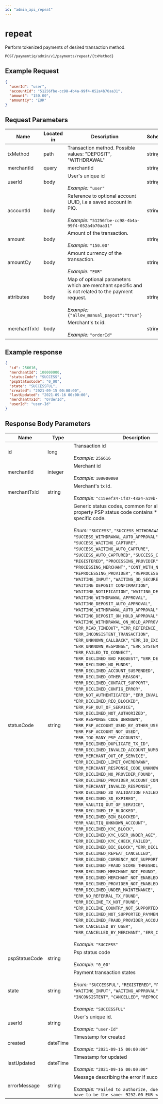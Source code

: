 ```yaml
---
id: "admin_api_repeat"
---
```


# repeat

Perform tokenized payments of desired transaction method.

`POST/paymentiq/admin/v1/payments/repeat/{txMethod}`

## Example Request

```json
{
  "userId": "user",
  "accountId": "51256fbe-cc98-4b4a-99f4-052a4b70aa31",
  "amount": "150.00",
  "amountCy": "EUR"
}
```

## Request Parameters

| Name         | Located in | Description                                                                                                                                            | Schema | Required |
|--------------|------------|--------------------------------------------------------------------------------------------------------------------------------------------------------|--------|----------|
| txMethod     | path       | Transaction method.  Possible values:  "DEPOSIT", "WITHDRAWAL"                                                                                         | string | Yes      |
| merchantId   | query      | merchantId                                                                                                                                             | string | Yes      |
| userId       | body       | User's unique id<br/><br/>_Example:_ `"user"`                                                                                                          | string | Yes      |
| accountId    | body       | Reference to optional account UUID, i.e a saved account in PIQ.<br/><br/>_Example:_ `"51256fbe-cc98-4b4a-99f4-052a4b70aa31"`                           | string | Yes      |
| amount       | body       | Amount of the transaction.<br/><br/>_Example:_ `"150.00"`                                                                                              | string | Yes      |
| amountCy     | body       | Amount currency of the transaction.<br/><br/>_Example:_ `"EUR"`                                                                                        | string | Yes      |
| attributes   | body       | Map of optional parameters which are merchant specific and is not related to the payment request.<br/><br/>_Example:_ `{"allow_manual_payout":"true"}` | string | No       |
| merchantTxId | body       | Merchant's tx id.<br/><br/>_Example:_ `"orderId"`                                                                                                      | string | No       |

## Example response

```json
{
  "id": 256616,
  "merchantId": 100000000,
  "statusCode": "SUCCESS",
  "pspStatusCode": "0_00",
  "state": "SUCCESSFUL",
  "created": "2021-09-15 00:00:00",
  "lastUpdated": "2021-09-16 00:00:00",
  "merchantTxId": "OrderId",
  "userId": "user-Id"
}
```

## Response Body Parameters

| Name          | Type     | Description                                                                                                                                                                                                                                                                                                                                                                                                                                                                                                                                                                                                                                                                                                                                                                                                                                                                                                                                                                                                                                                                                                                                                                                                                                                                                                                                                                                                                                                                                                                                                                                                                                                                                                                                                                                                                                                                                                                                                                                                                                                                                                                                                                                                                                                                                                                                                                                                                                                                                                                                                                                                                                                                                                                                                                                                                              |
|---------------|----------|------------------------------------------------------------------------------------------------------------------------------------------------------------------------------------------------------------------------------------------------------------------------------------------------------------------------------------------------------------------------------------------------------------------------------------------------------------------------------------------------------------------------------------------------------------------------------------------------------------------------------------------------------------------------------------------------------------------------------------------------------------------------------------------------------------------------------------------------------------------------------------------------------------------------------------------------------------------------------------------------------------------------------------------------------------------------------------------------------------------------------------------------------------------------------------------------------------------------------------------------------------------------------------------------------------------------------------------------------------------------------------------------------------------------------------------------------------------------------------------------------------------------------------------------------------------------------------------------------------------------------------------------------------------------------------------------------------------------------------------------------------------------------------------------------------------------------------------------------------------------------------------------------------------------------------------------------------------------------------------------------------------------------------------------------------------------------------------------------------------------------------------------------------------------------------------------------------------------------------------------------------------------------------------------------------------------------------------------------------------------------------------------------------------------------------------------------------------------------------------------------------------------------------------------------------------------------------------------------------------------------------------------------------------------------------------------------------------------------------------------------------------------------------------------------------------------------------------|
| id            | long     | Transaction id<br/><br/>_Example:_ `256616`                                                                                                                                                                                                                                                                                                                                                                                                                                                                                                                                                                                                                                                                                                                                                                                                                                                                                                                                                                                                                                                                                                                                                                                                                                                                                                                                                                                                                                                                                                                                                                                                                                                                                                                                                                                                                                                                                                                                                                                                                                                                                                                                                                                                                                                                                                                                                                                                                                                                                                                                                                                                                                                                                                                                                                                              |
| merchantId    | integer  | Merchant id<br/><br/>_Example:_ `100000000`                                                                                                                                                                                                                                                                                                                                                                                                                                                                                                                                                                                                                                                                                                                                                                                                                                                                                                                                                                                                                                                                                                                                                                                                                                                                                                                                                                                                                                                                                                                                                                                                                                                                                                                                                                                                                                                                                                                                                                                                                                                                                                                                                                                                                                                                                                                                                                                                                                                                                                                                                                                                                                                                                                                                                                                              |
| merchantTxId  | string   | Merchant's tx id.<br/><br/>_Example:_ `"c15eef34-1f37-43a4-a19b-473dbef541ed"`                                                                                                                                                                                                                                                                                                                                                                                                                                                                                                                                                                                                                                                                                                                                                                                                                                                                                                                                                                                                                                                                                                                                                                                                                                                                                                                                                                                                                                                                                                                                                                                                                                                                                                                                                                                                                                                                                                                                                                                                                                                                                                                                                                                                                                                                                                                                                                                                                                                                                                                                                                                                                                                                                                                                                           |
| statusCode    | string   | Generic status codes, common for all providers. The property PSP status code contains   * the provider specific code. <br/><br/>_Enum:_ `"SUCCESS"`, `"SUCCESS_WITHDRAWAL_APPROVAL"`, `"SUCCESS_WITHDRAWAL_AUTO_APPROVAL"`, `"SUCCESS_WAITING_CAPTURE"`, `"SUCCESS_WAITING_AUTO_CAPTURE"`, `"SUCCESS_AUTO_CAPTURED"`, `"SUCCESS_CAPTURED"`, `"REGISTERED"`, `"PROCESSING_PROVIDER"`, `"PROCESSING_MERCHANT"`, `"CONT_WITH_N3DS"`, `"REPROCESSING_PROVIDER"`, `"REPROCESSING_MERCHANT"`, `"WAITING_INPUT"`, `"WAITING_3D_SECURE"`, `"WAITING_DEPOSIT_CONFIRMATION"`, `"WAITING_NOTIFICATION"`, `"WAITING_DEPOSIT_APPROVAL"`, `"WAITING_WITHDRAWAL_APPROVAL"`, `"WAITING_DEPOSIT_AUTO_APPROVAL"`, `"WAITING_WITHDRAWAL_AUTO_APPROVAL"`, `"WAITING_DEPOSIT_ON_HOLD_APPROVAL"`, `"WAITING_WITHDRAWAL_ON_HOLD_APPROVAL"`, `"ERR_READ_TIMEOUT"`, `"ERR_REFERENCE_MISMATCH"`, `"ERR_INCONSISTENT_TRANSACTION"`, `"ERR_UNKNOWN_CALLBACK"`, `"ERR_IO_EXCEPTION"`, `"ERR_UNKNOWN_RESPONSE"`, `"ERR_SYSTEM_ERROR"`, `"ERR_FAILED_TO_CONNECT"`, `"ERR_DECLINED_BAD_REQUEST"`, `"ERR_DECLINED_FRAUD"`, `"ERR_DECLINED_NO_FUNDS"`, `"ERR_DECLINED_ACCOUNT_SUSPENDED"`, `"ERR_DECLINED_OTHER_REASON"`, `"ERR_DECLINED_CONTACT_SUPPORT"`, `"ERR_DECLINED_CONFIG_ERROR"`, `"ERR_NOT_AUTHENTICATED"`, `"ERR_INVALID_RESPONSE"`, `"ERR_DECLINED_REQ_BLOCKED"`, `"ERR_PSP_OUT_OF_SERVICE"`, `"ERR_DECLINED_NOT_AUTHORIZED"`, `"ERR_RESPONSE_CODE_UNKNOWN"`, `"ERR_PSP_ACCOUNT_USED_BY_OTHER_USER"`, `"ERR_PSP_ACCOUNT_NOT_USED"`, `"ERR_TOO_MANY_PSP_ACCOUNTS"`, `"ERR_DECLINED_DUPLICATE_TX_ID"`, `"ERR_DECLINED_INVALID_ACCOUNT_NUMBER"`, `"ERR_MERCHANT_OUT_OF_SERVICE"`, `"ERR_DECLINED_LIMIT_OVERDRAWN"`, `"ERR_MERCHANT_RESPONSE_CODE_UNKNOWN"`, `"ERR_DECLINED_NO_PROVIDER_FOUND"`, `"ERR_DECLINED_PROVIDER_ACCOUNT_CONFIG_ERROR"`, `"ERR_MERCHANT_INVALID_RESPONSE"`, `"ERR_DECLINED_3D_VALIDATION_FAILED"`, `"ERR_DECLINED_3D_EXPIRED"`, `"ERR_VAULTIQ_OUT_OF_SERVICE"`, `"ERR_DECLINED_IP_BLOCKED"`, `"ERR_DECLINED_BIN_BLOCKED"`, `"ERR_VAULTIQ_UNKNOWN_ACCOUNT"`, `"ERR_DECLINED_KYC_BLOCK"`, `"ERR_DECLINED_KYC_USER_UNDER_AGE"`, `"ERR_DECLINED_KYC_CHECK_FAILED"`, `"ERR_DECLINED_BIC_BLOCK"`, `"ERR_DECLINED_EXPIRED"`, `"ERR_DECLINED_REPEAT_CANCELLED"`, `"ERR_DECLINED_CURRENCY_NOT_SUPPORTED"`, `"ERR_DECLINED_FRAUD_SCORE_THRESHOLD_EXCEEDED"`, `"ERR_DECLINED_MERCHANT_NOT_FOUND"`, `"ERR_DECLINED_MERCHANT_NOT_ENABLED"`, `"ERR_DECLINED_PROVIDER_NOT_ENABLED"`, `"ERR_DECLINED_UNDER_MAINTENANCE"`, `"ERR_NO_REFERRAL_TX_FOUND"`, `"ERR_DECLINE_TX_NOT_FOUND"`, `"ERR_DECLINE_COUNTRY_NOT_SUPPORTED"`, `"ERR_DECLINED_NOT_SUPPORTED_PAYMENT_METHOD_FRAUD"`, `"ERR_DECLINED_FRAUD_PROVIDER_ACCOUNT_CONFIG_ERROR"`, `"ERR_CANCELLED_BY_USER"`, `"ERR_CANCELLED_BY_MERCHANT"`, `"ERR_CANCELLED_BY_PSP"`<br/><br/>_Example:_ `"SUCCESS"` |
| pspStatusCode | string   | Psp status code<br/><br/>_Example:_ `"0_00"`                                                                                                                                                                                                                                                                                                                                                                                                                                                                                                                                                                                                                                                                                                                                                                                                                                                                                                                                                                                                                                                                                                                                                                                                                                                                                                                                                                                                                                                                                                                                                                                                                                                                                                                                                                                                                                                                                                                                                                                                                                                                                                                                                                                                                                                                                                                                                                                                                                                                                                                                                                                                                                                                                                                                                                                             |
| state         | string   | Payment transaction states<br/><br/>_Enum:_ `"SUCCESSFUL"`, `"REGISTERED"`, `"PROCESSING"`, `"WAITING_INPUT"`, `"WAITING_APPROVAL"`, `"FAILED"`, `"INCONSISTENT"`, `"CANCELLED"`, `"REPROCESSING"`<br/><br/>_Example:_ `"SUCCESSFUL"`                                                                                                                                                                                                                                                                                                                                                                                                                                                                                                                                                                                                                                                                                                                                                                                                                                                                                                                                                                                                                                                                                                                                                                                                                                                                                                                                                                                                                                                                                                                                                                                                                                                                                                                                                                                                                                                                                                                                                                                                                                                                                                                                                                                                                                                                                                                                                                                                                                                                                                                                                                                                    |
| userId        | string   | User's unique id.<br/><br/>_Example:_ `"user-Id"`                                                                                                                                                                                                                                                                                                                                                                                                                                                                                                                                                                                                                                                                                                                                                                                                                                                                                                                                                                                                                                                                                                                                                                                                                                                                                                                                                                                                                                                                                                                                                                                                                                                                                                                                                                                                                                                                                                                                                                                                                                                                                                                                                                                                                                                                                                                                                                                                                                                                                                                                                                                                                                                                                                                                                                                        |
| created       | dateTime | Timestamp for created<br/><br/>_Example:_ `"2021-09-15 00:00:00"`                                                                                                                                                                                                                                                                                                                                                                                                                                                                                                                                                                                                                                                                                                                                                                                                                                                                                                                                                                                                                                                                                                                                                                                                                                                                                                                                                                                                                                                                                                                                                                                                                                                                                                                                                                                                                                                                                                                                                                                                                                                                                                                                                                                                                                                                                                                                                                                                                                                                                                                                                                                                                                                                                                                                                                        |
| lastUpdated   | dateTime | Timestamp for updated<br/><br/>_Example:_ `"2021-09-16 00:00:00"`                                                                                                                                                                                                                                                                                                                                                                                                                                                                                                                                                                                                                                                                                                                                                                                                                                                                                                                                                                                                                                                                                                                                                                                                                                                                                                                                                                                                                                                                                                                                                                                                                                                                                                                                                                                                                                                                                                                                                                                                                                                                                                                                                                                                                                                                                                                                                                                                                                                                                                                                                                                                                                                                                                                                                                        |
| errorMessage  | string   | Message describing the error if success false <br/><br/>_Example:_ `"Failed to authorize, due to: Currencies have to be the same: 9252.00 EUR <> 13.00 SEK."`                                                                                                                                                                                                                                                                                                                                                                                                                                                                                                                                                                                                                                                                                                                                                                                                                                                                                                                                                                                                                                                                                                                                                                                                                                                                                                                                                                                                                                                                                                                                                                                                                                                                                                                                                                                                                                                                                                                                                                                                                                                                                                                                                                                                                                                                                                                                                                                                                                                                                                                                                                                                                                                                            |